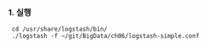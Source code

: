 ### 1. 실행

```
 cd /usr/share/logstash/bin/
 ./logstash -f ~/git/BigData/ch06/logstash-simple.conf
```

